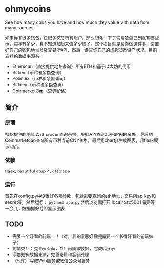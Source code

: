 # ohmycoins
See how many coins you have and how much they value with data from many sources.

如果你有很多钱包，在很多交易所有账户，那么很难一下子说清楚自己到底有哪些币，每样有多少，也不知道加起来值多少钱了。这个项目就是帮你做这件事，设置好自己的钱包地址以及交易所API，然后一键查询自己的虚拟货币资产状况。目前支持的数据来源有：
- Etherscan（直接提供地址查询）所有ETH和基于以太坊的代币
- Bittrex（币种和余额查询）
- Poloniex（币种和余额查询）
- Bitfinex（币种和余额查询）
- CoinmarketCap（查询价格）

## 简介
### 原理
根据提供的地址去etherscan查询余额，根据API查询B网和P网的余额，最后到Coinmarketcap查询所有币种当前CNY价格，最后用chartjs生成图表，用flask展示网页。
### 依赖
flask, beautiful soup 4, cfscrape
### 运行
首先在config.py中设置好各项参数，包括需要查询的eth地址、交易所api key和secret等，然后运行：
`python3 app,py`
然后浏览器打开 localhost:5001 需要等一会儿，数据抓好后即显示图表

## TODO
- 需要一个好看的前端！！（对，我的意思好像是需要一个长得好看的前端妹子）
- 前端交互：先显示页面，然后再爬取数据，完成后展示
- 添加更多数据来源，完善逻辑和容错处理
- （也许）写成Web服务或微信公众号服务
